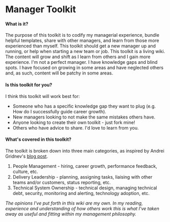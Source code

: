 # Manager Toolkit

#### What is it?
The purpose of this toolkit is to codify my managerial experience, bundle helpful templates, share with other managers, and learn from those more experienced than myself. This toolkit should get a new manager up and running, or help when starting a new team or job.
This toolkit is a living wiki. The content will grow and shift as I learn from others and I gain more experience. I'm not a perfect manager. I have knowledge gaps and blind spots. I have focused on growing in some areas and have neglected others and, as such, content will be patchy in some areas.

#### Is this toolkit for you?
I think this toolkit will work best for: 

- Someone who has a specific knowledge gap they want to plug (e.g. How do I successfully guide career growth).
- New managers looking to not make the same mistakes others have.
- Anyone looking to create their own toolkit - just fork mine!
- Others who have advice to share. I'd love to learn from you.

#### What's covered in this toolkit?
The toolkit is broken down into three main categories, as inspired by Andrei Gridnev's [blog post](https://medium.com/swlh/a-simple-framework-for-software-engineering-management-f70b216540f2).

1. People Management - hiring, career growth, performance feedback, culture, etc.
2. Delivery Leadership - planning, assigning tasks, liaising with other teams and/or customers, status reporting, etc.
3. Technical System Ownership - technical design, managing technical debt, security, monitoring and alerting, technology adoption, etc.

*The opinions I've put forth in this wiki are my own. In my reading, experience and understanding of how others work this is what I've taken away as useful and fitting within my management philosophy.*